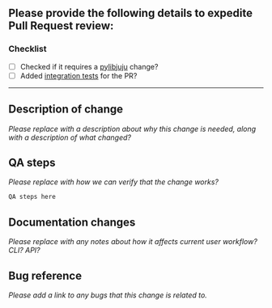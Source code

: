 ## Please provide the following details to expedite Pull Request review:

### Checklist

 - [ ] Checked if it requires a [pylibjuju](https://github.com/juju/python-libjuju) change?
 - [ ] Added [integration tests](https://github.com/juju/juju/tree/develop/tests) for the PR?

----

## Description of change

*Please replace with a description about why this change is needed, along with a description of what changed?*

## QA steps

*Please replace with how we can verify that the change works?*

```sh
QA steps here
```

## Documentation changes

*Please replace with any notes about how it affects current user workflow? CLI? API?*

## Bug reference

*Please add a link to any bugs that this change is related to.*

